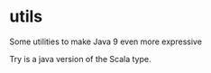 # utils

Some utilities to make Java 9 even more expressive

Try is a java version of the Scala type.
